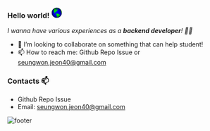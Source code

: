 ### Hello world!&nbsp;<img src="https://github.com/Kinetic27/Kinetic27/blob/master/earth.gif" width="24px">

<p>
  <em>
    I wanna have various experiences as a <b>backend developer</b>! 👨‍💻 <br>
  </em>  
</p>

- 👯 I’m looking to collaborate on something that can help student!
- 📫 How to reach me:  Github Repo Issue or seungwon.jeon40@gmail.com

### Contacts 📫

* Github Repo Issue
* Email: seungwon.jeon40@gmail.com
  
![footer](https://capsule-render.vercel.app/api?type=wave&color=gradient&height=150&section=footer)

